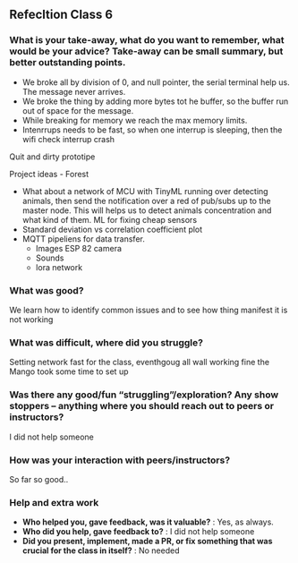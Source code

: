 
## Refecltion Class 6
### What is your take-away, what do you want to remember, what would be your advice? Take-away can be small summary, but better outstanding points.
* We broke all by division of 0, and null pointer, the serial terminal help us. The message never arrives.
* We broke the thing by adding more bytes tot he buffer, so the buffer run out of space for the message.
* While breaking for memory we reach the max memory limits.
* Intenrrups needs to be fast, so when one interrup is sleeping, then the wifi check interrup crash


Quit and dirty prototipe

Project ideas - Forest

* What about a network of MCU with TinyML running over detecting animals, then send the notification over a red of pub/subs up to the master node. This will helps us to detect animals concentration and what kind of them.
ML for fixing cheap sensors
* Standard deviation vs correlation coefficient plot
* MQTT pipeliens for data transfer.
  * Images ESP 82 camera
  * Sounds
  * lora network


### What was good?
We learn how to identify common issues and to see how thing manifest it is not working

### What was difficult, where did you struggle?
Setting network fast for the class, eventhgoug all wall working fine the Mango took some time to set up

### Was there any good/fun “struggling”/exploration? Any show stoppers – anything where you should reach out to peers or instructors? 
 I did not help someone

### How was your interaction with peers/instructors?
So far so good..

### Help and extra work
  - **Who helped you, gave feedback, was it valuable?** : Yes, as always. 
  - **Who did you help, gave feedback to?** :   I did not help someone
  - **Did you present, implement, made a PR, or fix something that was crucial for the class in itself?** :  No needed

